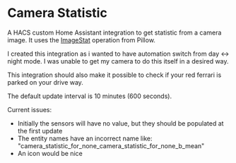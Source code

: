 # Camera Statistic
A HACS custom Home Assistant integration to get statistic from a camera image.
It uses the [ImageStat](https://pillow.readthedocs.io/en/stable/reference/ImageStat.html) operation from Pillow.

I created this integration as i wanted to have automation switch from day <-> night mode. I was unable to get my camera to do this itself in a desired way.

This integration should also make it possible to check if your red ferrari is parked on your drive way.

The default update interval is 10 minutes (600 seconds). 

Current issues:
* Initially the sensors will have no value, but they should be populated at the first update
* The entity names have an incorrect name like: "camera_statistic_for_none_camera_statistic_for_none_b_mean"
* An icon would be nice
